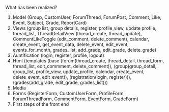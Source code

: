 What has been realized?
1. Model (Group, CustomUser, ForumThread, ForumPost, Comment, Like, Event, Subject, Grade, ReportCard)
2. Views (group list, group details, register, profile_view, update profile, thread_list, ThreadDetailView (thread_create, thread_update), CommentLikeToggle (edit_comment, delete_comment), calendar, create_event, get_event_data, delete_event, edit_event, events_for_month, grades_list, add_grade, edit_grade, delete_grade)
3. Auntification (login, register, profile, logout)
4. Html (templates (base (forum(thread_create, thread_detail, thread_form, thread_list, edit_commment, delete_comment)), (group(group_detail, group_list, profile_view, update_profile, calendar, create_event, delete_event, edit_event)), (registration(login, register))), (grades(add_grade, edit_grade, grades_list)))
5. Media
6. Forms (RegisterForm, CustomUserForm, ProfileForm, ForumThreadForm, CommentForm, EventForm, GradeForm)
7. First steps of the front end
